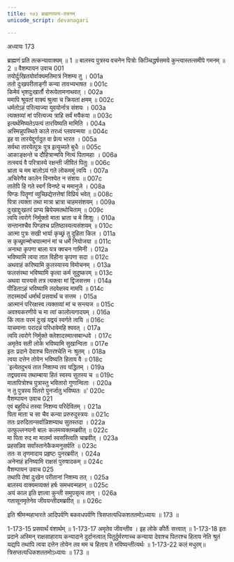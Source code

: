 ```yaml
---
title: १७३ ब्राह्मणापत्य-वचनम्
unicode_script: devanagari

---
```



अध्यायः 173

ब्राह्मणं प्रति तत्कन्यावाक्यम् ॥ 1 ॥ बालस्य पुत्रस्य वचनेन पित्रोः किञ्चिद्धर्षसमये कुन्त्यास्तत्समीपे गमनम् ॥ 2 ॥
वैशम्पायन उवाच 	001  
तयोर्दुःखितयोर्वाक्यमतिमात्रं निशम्य तु ।	001a  
ततो दुःखपरीताङ्गी कन्या तावभ्यभाषत ॥	001c  
किमेवं भृशदुःखार्तौ रोरूयेतामनाथवत् ।	002a  
ममापि श्रूयतां वाक्यं श्रुत्वा च क्रियतां क्षमम् ॥	002c  
धर्मतोऽहं परित्याज्या युवयोर्नात्र संशयः ।	003a  
त्यक्तव्यां मां परित्यज्य त्राहि सर्वं मयैकया ॥	003c  
इत्यर्थमिष्यतेऽपत्यं तारयिष्यति मामिति ।	004a  
अस्मिन्नुपस्थिते काले तरध्वं प्लववन्मया ॥	004c  
इह वा तारयेद्दुर्गादुत वा प्रेत्य भारत ।	005a  
सर्वथा तारयेत्पुत्रः पुत्र इत्युच्यते बुधैः ॥	005c  
आकाङ्क्षन्ते च दौहित्रान्मयि नित्यं पितामहाः ।	006a  
तत्स्वयं वै परित्रास्ये रक्षन्ती जीवितं पितुः ॥	006c  
भ्राता च मम बालोऽयं गते लोकममुं त्वयि ।	007a  
अचिरेणैव कालेन विनश्येत न संशयः ॥	007c  
तातेपि हि गते स्वर्गं विनष्टे च ममानुजे ।	008a  
पिण्डः पितॄणां व्युच्छिद्येत्तत्तेषां विप्रियं भवेत् ॥	008c  
पित्रा त्यक्ता तथा मात्रा भ्रात्रा चाहमसंशयम् ।	009a  
दुःखाद्दुःखतरं प्राप्य म्रियेयमतथोचिताम् ॥	009c  
त्वयि त्वरोगे निर्मुक्तो माता भ्राता च मे शिशुः ।	010a  
सन्तानश्चैव पिण्डश्च प्रतिष्ठास्यत्यसंशयम् ॥	010c  
आत्मा पुत्रः सखी भार्या कृच्छ्रं तु दुहिता किल ।	011a  
स कृच्छ्रान्मोचयात्मानं मां च धर्मे नियोजया ॥	011c  
अनाथा कृपणा बाला यत्र क्वचन गामिनी ।	012a  
भविष्यामि त्वया तात विहीना कृपणा सदा ॥	012c  
अथवाहं करिष्यामि कुलस्यास्य विमोचनम् ।	013a  
फलसंस्था भविष्यामि कृत्वा कर्म सुदुष्करम् ॥	013c  
अथवा यास्यसे तत्र त्यक्त्वा मां द्विजसत्तम ।	014a  
पीडिताऽहं भविष्यामि तदवेक्षस्व मामपि ॥	014c  
तदस्मदर्थं धर्मार्थं प्रसवार्थं च सत्तम ।	015a  
आत्मानं परिरक्षस्व त्यक्तव्यां मां च सन्त्यज ॥	015c  
अवश्यकरणीये च मा त्वां कालोत्यगादयम् ।	016a  
किं त्वतः परमं दुःखं यद्वयं स्वर्गते त्वयि ॥	016c  
याचमानाः परादन्नं परिधावेमहि श्ववत् ।	017a  
त्वयि त्वरोगे निर्मुक्ते क्लेशादस्मात्सबान्धवे ।	017c  
अमृतेव सती लोके भविष्यामि सुखान्विता ॥	017e  
इतः प्रदाने देवाश्च पितरश्चेति नः श्रुतम् ।	018a  
त्वया दत्तेन तोयेन भविष्यति हिताय वै ॥	018c  
`इत्येतदुभयं तात निशाम्य तव यद्धितम् ।	019a  
तद्व्यवस्य तथाम्बाया हितं स्वस्य सुतस्य च ॥	019c  
मातापित्रोश्च पुत्रास्तु भवितारो गुणान्विताः ।	020a  
न तु पुत्रस्य पितरो पुनर्जातु भविष्यतः ॥'	020c  
वैशम्पायन उवाच 	021  
एवं बहुविधं तस्या निशम्य परिदेवितम् ।	021a  
पिता माता च सा चैव कन्या प्ररुरुदुस्त्रयः ॥	021c  
ततः प्ररुदितान्सर्वान्निशम्याथ सुतस्तदा ।	022a  
उत्फुल्लनयनो बालः कलमव्यक्तमब्रवीत् ॥	022c  
मा पिता रुद मा मातर्मा स्वसस्त्विति चाब्रवीत् ।	023a  
प्रहसन्निव सर्वांस्तानेकैकमनुसर्पति ॥	023c  
ततः स तृणमादाय प्रहृष्टः पुनरब्रवीत् ।	024a  
अनेनाहं हनिष्यामि राक्षसं पुरुषादकम् ॥	024c  
वैशम्पायन उवाच 	025  
तथापि तेषां दुःखेन परीतानां निशम्य तत् ।	025a  
बालस्य वाक्यमव्यक्तं हर्षः समभवन्महान् ॥	025c  
अयं काल इति ज्ञात्वा कुन्ती समुपसृत्य तान् ।	026a  
गतासूनमृतेनेव जीवयन्तीदमब्रवीत् ॥ ॥	026c  

इति श्रीमन्महाभारते आदिपर्वणि बकवधपर्वणि त्रिसप्तत्यधिकशततमोऽध्यायः ॥ 173 ॥

1-173-15 प्रसवार्थं वंशार्थम् ॥ 1-173-17 अमृतेव जीवन्तीव । इह लोके कीर्तेः सत्त्वात् ॥ 1-173-18 इतः प्रदाने अस्मिन् राक्षसाहाराय कन्यादाने दुर्दानत्वात् पितुर्दुर्मरणाच्च कन्याया देवाश्च पितरश्च हिताय नेति श्रुतं यद्यपि तथापि त्वया दत्तेन तोयेन तव मम च हिताय ते भविष्यन्तीत्यर्थः ॥ 1-173-22 कलं मधुरम्॥ त्रिसप्तत्यधिकशततमोऽध्यायः ॥ 173 ॥